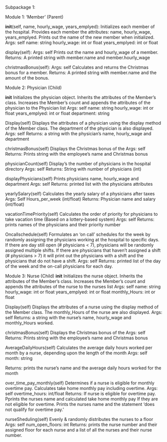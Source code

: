 Subpackage 1: 

Module 1: ‘Member’ (Parent)

__init__(self, name, hourly_wage, years_emplyed):
Initializes each member of the hospital. Provides each member the attributes: name, hourly_wage, years_emplyed. Prints out the name of the new member when initialized.
Args:
	self
	name: string
	hourly_wage: int or float
	years_emplyed: int or float

display(self):
Args: self
Prints out the name and hourly_wage of a member.
Returns: A printed string with member.name and member.hourly_wage

christmasBonus(self):
Args: self
Calculates and returns the Christmas bonus for a member.
Returns: A printed string with member.name and the amount of the bonus.


Module 2: Physician (Child)

__init__
Initializes the physician object. Inherits the attributes of the Member’s class.
Increases the Member’s count and appends the attributes of the physician to the Physician list
Args:
	self
	name: string
	hourly_wage: int or float
	years_emplyed: int or float
	department: string

Display(self)
Displays the attributes of a physician using the display method of the Member class. The department of the physician is also displayed.
Args: self
Returns: a string with the physician’s name, hourly_wage and department

christmasBonus(self)
Displays the Christmas bonus of the 
Args: self
Returns: Prints string with the employee’s name and Christmas bonus

physicianCount(self)
Display’s the number of physicians in the hospital directory
Args: self
Returns: String with number of physicians (int)

displayPhysicians(self)
Prints physicians name, hourly_wage and department
Args: self
Returns: printed list with the physicians attributes

yearlySalary(self)
Calculates the yearly salary of a physicians after taxes
Args: 
Self
Hours_per_week (int/float)
Returns: Physician name and salary (int/float)

vacationTimePriority(self)
Calculates the order of priority for physicians to take vacation time (Based on a lottery-based system)
Args: self
Returns: prints names of the physicians and their priority number

Oncallschedule(self)
Formulates an ‘on call’ schedules for the week by randomly assigning the physicians working at the hospital to specific days. If there are day still open (# physicians < 7), physicians will be randomly assigned multiple shifts. If there are physicians that haven’t assigned a shift (# physicians > 7) it will print out the physicians with a shift and the physicians that do not have a shift.
Args: self
Returns: printed list of the day of the week and the on-call physicians for each day.

Module 3: Nurse (Child)
__init__
Initializes the nurse object. Inherits the attributes of the Member’s class.
Increases the Member’s count and appends the attributes of the nurse to the nurses list
Args:
	self
	name: string
	hourly_wage: int or float
	years_emplyed: int or float
monthly_Hours: int or float

Display(self)
Displays the attributes of a nurse using the display method of the Member class. The monthly_Hours of the nurse are also displayed.
Args: self
Returns: a string with the nurse’s name, hourly_wage and monthly_Hours worked.

christmasBonus(self)
Displays the Christmas bonus of the 
Args: self
Returns: Prints string with the employee’s name and Christmas bonus

AverageDailyHours(self)
Calculates the average daily hours worked per month by a nurse, depending upon the length of the month
Args: 
self
month: string

Returns:  prints the nurse’s name and the average daily hours worked for the month


over_time_pay_monthly(self)
Determines if a nurse is eligible for monthly overtime pay. Calculates take home monthly pay including overtime.
Args: 
	self
	overtime_hours: int/float
Returns:
If nurse is eligible for overtime pay. Pprints the nurses name and calculated take home monthly pay
If they are not eligible for overtime. Prints the nurses name and the statement ‘does not qualify for overtime pay.’

nurseSheduling(self)
Evenly & randomly distributes the nurses to a floor
Args:
	self
	num_open_floors: int
Returns: prints the nurse number and their assigned floor for each nurse and a list of all the nurses and their nurse number.

